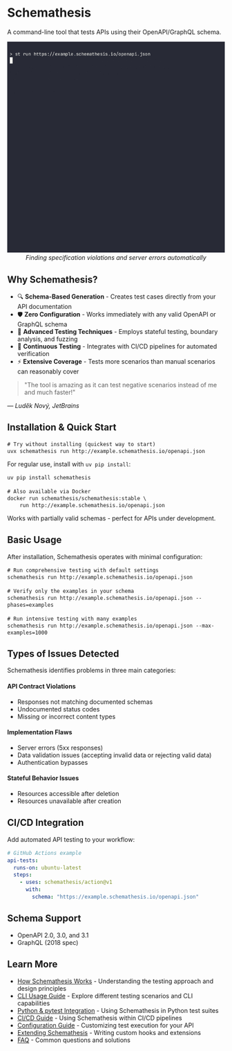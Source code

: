 # Schemathesis

A command-line tool that tests APIs using their OpenAPI/GraphQL schema.

<p align="center">
  <img src="https://raw.githubusercontent.com/schemathesis/schemathesis/master/img/demo.gif" alt="Schemathesis automatically finding a server crash"/>
  <br>
  <i>Finding specification violations and server errors automatically</i>
</p>

## Why Schemathesis?

- 🔍 **Schema-Based Generation** - Creates test cases directly from your API documentation
- 🛡️ **Zero Configuration** - Works immediately with any valid OpenAPI or GraphQL schema
- 🔄 **Advanced Testing Techniques** - Employs stateful testing, boundary analysis, and fuzzing
- 🧪 **Continuous Testing** - Integrates with CI/CD pipelines for automated verification
- ⚡ **Extensive Coverage** - Tests more scenarios than manual scenarios can reasonably cover


<div class="testimonial-highlight">
  <blockquote>
    "The tool is amazing as it can test negative scenarios instead of me and much faster!"
  </blockquote>
  <cite>— Luděk Nový, JetBrains</cite>
</div>

## Installation & Quick Start

```console
# Try without installing (quickest way to start)
uvx schemathesis run http://example.schemathesis.io/openapi.json
```

For regular use, install with `uv pip install`:

```console
uv pip install schemathesis

# Also available via Docker
docker run schemathesis/schemathesis:stable \
    run http://example.schemathesis.io/openapi.json
```

Works with partially valid schemas - perfect for APIs under development.

## Basic Usage

After installation, Schemathesis operates with minimal configuration:

```console
# Run comprehensive testing with default settings
schemathesis run http://example.schemathesis.io/openapi.json

# Verify only the examples in your schema
schemathesis run http://example.schemathesis.io/openapi.json --phases=examples

# Run intensive testing with many examples
schemathesis run http://example.schemathesis.io/openapi.json --max-examples=1000
```

## Types of Issues Detected

Schemathesis identifies problems in three main categories:

#### API Contract Violations

- Responses not matching documented schemas
- Undocumented status codes
- Missing or incorrect content types

#### Implementation Flaws

- Server errors (5xx responses)
- Data validation issues (accepting invalid data or rejecting valid data)
- Authentication bypasses

#### Stateful Behavior Issues

- Resources accessible after deletion
- Resources unavailable after creation

## CI/CD Integration

Add automated API testing to your workflow:

```yaml
# GitHub Actions example
api-tests:
  runs-on: ubuntu-latest
  steps:
    - uses: schemathesis/action@v1
      with:
        schema: "https://example.schemathesis.io/openapi.json"
```

## Schema Support

- OpenAPI 2.0, 3.0, and 3.1
- GraphQL (2018 spec)

## Learn More

- [How Schemathesis Works](./how-it-works.md) - Understanding the testing approach and design principles
- [CLI Usage Guide](./cli-usage-guide.md) - Explore different testing scenarios and CLI capabilities
- [Python & pytest Integration](./python-integration.md) - Using Schemathesis in Python test suites
- [CI/CD Guide](./python-integration.md) - Using Schemathesis within CI/CD pipelines
- [Configuration Guide](./configuration.md) - Customizing test execution for your API
- [Extending Schemathesis](./extending.md) - Writing custom hooks and extensions
- [FAQ](./faq.md) - Common questions and solutions

